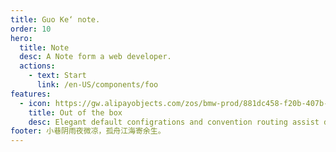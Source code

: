 ```yaml
---
title: Guo Ke‘ note.
order: 10
hero:
  title: Note
  desc: A Note form a web developer.
  actions:
    - text: Start
      link: /en-US/components/foo
features:
  - icon: https://gw.alipayobjects.com/zos/bmw-prod/881dc458-f20b-407b-947a-95104b5ec82b/k79dm8ih_w144_h144.png
    title: Out of the box
    desc: Elegant default configrations and convention routing assist developers to get started as simple as possible, that focus all attentions on developing libraries & writting docs
footer: 小巷阴雨夜微凉，孤舟江海寄余生。
---
```

